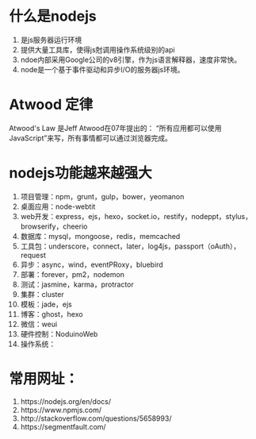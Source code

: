 <h1>什么是nodejs</h1>
<ol>
	<li>是js服务器运行环境</li>
	<li>提供大量工具库，使得js尅调用操作系统级别的api</li>
	<li>ndoe内部采用Google公司的v8引擎，作为js语言解释器，速度非常快。</li>
	<li>node是一个基于事件驱动和异步I/O的服务器js环境。</li>
</ol>

<h1>Atwood 定律</h1>
<p>Atwood's Law 是Jeff Atwood在07年提出的：
“所有应用都可以使用JavaScript”来写，所有事情都可以通过浏览器完成。</p>

<h1>nodejs功能越来越强大</h1>
<ol>
	<li>项目管理：npm，grunt，gulp，bower，yeomanon</li>
	<li>桌面应用：node-webtit</li>
	<li>web开发：express，ejs，hexo，socket.io，restify，nodeppt，stylus，browserify，cheerio</li>
	<li>数据库：mysql，mongoose，redis，memcached</li>
	<li>工具包：underscore，connect，later，log4js，passport（oAuth），request</li>
	<li>异步：async，wind，eventPRoxy，bluebird</li>
	<li>部署：forever，pm2，nodemon</li>
	<li>测试：jasmine，karma，protractor</li>
	<li>集群：cluster</li>
	<li>模板：jade，ejs</li>
	<li>博客：ghost，hexo</li>
	<li>微信：weui</li>
	<li>硬件控制：NoduinoWeb</li>
	<li>操作系统：</li>
</ol>

<h1>常用网址：</h1>
<ol>
<li>https://nodejs.org/en/docs/</li>
<li>https://www.npmjs.com/</li>
<li>http://stackoverflow.com/questions/5658993/</li>
<li>https://segmentfault.com/</li>
</ol>


















